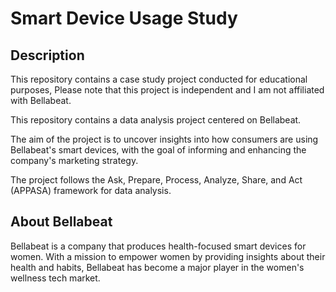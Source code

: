 # Smart Device Usage Study
## Description
This repository contains a case study project conducted for educational purposes, Please note that this project is independent and I am not affiliated with Bellabeat.

This repository contains a data analysis project centered on Bellabeat.

The aim of the project is to uncover insights into how consumers are using Bellabeat's smart devices, with the goal of informing and enhancing the company's marketing strategy.

The project follows the Ask, Prepare, Process, Analyze, Share, and Act (APPASA) framework for data analysis.

## About Bellabeat
Bellabeat is a company that produces health-focused smart devices for women. With a mission to empower women by providing insights about their health and habits, Bellabeat has become a major player in the women's wellness tech market.

